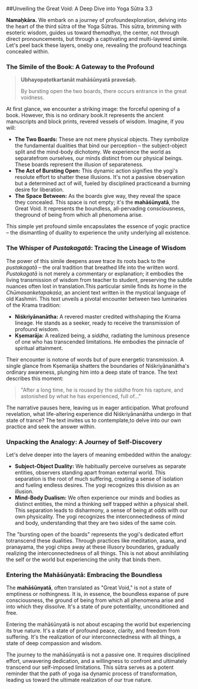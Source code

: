 ##Unveiling the Great Void: A Deep Dive into Yoga Sūtra 3.3

**Namaḥkāra.** We embark on a journey of profoundexploration, delving into the heart of the third sūtra of the Yoga Sūtras. This sūtra, brimming with esoteric wisdom, guides us toward the*madhya*, the center, not through direct pronouncements, but through a captivating and multi-layered simile. Let's peel back these layers, oneby one, revealing the profound teachings concealed within.

### The Simile of the Book: A Gateway to the Profound

> **Ubhayopaṭotkartanāt mahāśūnyatā praveśaḥ.**
>
> By bursting open the two boards, there occurs entrance in the great voidness.

At first glance, we encounter a striking image: the forceful opening of a book. However, this is no ordinary book.It represents the ancient manuscripts and block prints, revered vessels of wisdom. Imagine, if you will:

* **The Two Boards:** These are not mere physical objects. They symbolize the fundamental dualities that bind our perception – the subject-object split and the mind-body dichotomy. We experience the world as separatefrom ourselves, our minds distinct from our physical beings. These boards represent the illusion of separateness.
* **The Act of Bursting Open:** This dynamic action signifies the yogi's resolute effort to shatter these illusions. It's not a passive observation but a determined act of will, fueled by disciplined practiceand a burning desire for liberation.
* **The Space Between:** As the boards give way, they reveal the space they concealed. This space is not empty; it's the **mahāśūnyatā**, the Great Void. It represents the boundless, all-pervading consciousness, theground of being from which all phenomena arise.

This simple yet profound simile encapsulates the essence of yogic practice – the dismantling of duality to experience the unity underlying all existence. 

### The Whisper of *Pustakagatā*: Tracing the Lineage of Wisdom

The power of this simile deepens aswe trace its roots back to the *pustakagatā* – the oral tradition that breathed life into the written word. *Pustakagatā* is not merely a commentary or explanation; it embodies the living transmission of wisdom from teacher to student, preserving the subtle nuances often lost in translation.This particular simile finds its home in the *Chūmasanketapakaśa*, an ancient text written in the mystical language of old Kashmiri. This text unveils a pivotal encounter between two luminaries of the Krama tradition:

* **Niśkriyānanātha:** A revered master credited withshaping the Krama lineage. He stands as a seeker, ready to receive the transmission of profound wisdom.
* **Kṣemarāja:** A realized being, a *siddha*, radiating the luminous presence of one who has transcended limitations. He embodies the pinnacle of spiritual attainment.

Their encounter is notone of words but of pure energetic transmission. A single glance from Kṣemarāja shatters the boundaries of Niśkriyānanātha's ordinary awareness, plunging him into a deep state of trance. The text describes this moment:

> "After a long time, he is roused by the *siddha* from his rapture, and astonished by what he has experienced, full of…"

The narrative pauses here, leaving us in eager anticipation. What profound revelation, what life-altering experience did Niśkriyānanātha undergo in that state of trance? The text invites us to contemplate,to delve into our own practice and seek the answer within.

### Unpacking the Analogy: A Journey of Self-Discovery

Let's delve deeper into the layers of meaning embedded within the analogy:

* **Subject-Object Duality:** We habitually perceive ourselves as separate entities, observers standing apart froman external world. This separation is the root of much suffering, creating a sense of isolation and fueling endless desires. The yogi recognizes this division as an illusion.
* **Mind-Body Dualism:** We often experience our minds and bodies as distinct entities, the mind a thinking self trapped within a physical shell. This separation leads to disharmony, a sense of being at odds with our own physicality. The yogi recognizes the interconnectedness of mind and body, understanding that they are two sides of the same coin. 

The "bursting open of the boards" represents the yogi's dedicated effort totranscend these dualities. Through practices like meditation, asana, and pranayama, the yogi chips away at these illusory boundaries, gradually realizing the interconnectedness of all things. This is not about annihilating the self or the world but experiencing the unity that binds them.

### Entering the Mahāśūnyatā: Embracing the Boundless

The **mahāśūnyatā**, often translated as "Great Void," is not a state of emptiness or nothingness. It is, in essence, the boundless expanse of pure consciousness, the ground of being from which all phenomena arise and into which they dissolve. It's a state of pure potentiality, unconditioned and free.

Entering the mahāśūnyatā is not about escaping the world but experiencing its true nature. It's a state of profound peace, clarity, and freedom from suffering. It's the realization of our interconnectedness with all things, a state of deep compassion and wisdom. 

The journey to the mahāśūnyatā is not a passive one. It requires disciplined effort, unwavering dedication, and a willingness to confront and ultimately transcend our self-imposed limitations. This sūtra serves as a potent reminder that the path of yoga isa dynamic process of transformation, leading us toward the ultimate realization of our true nature.
